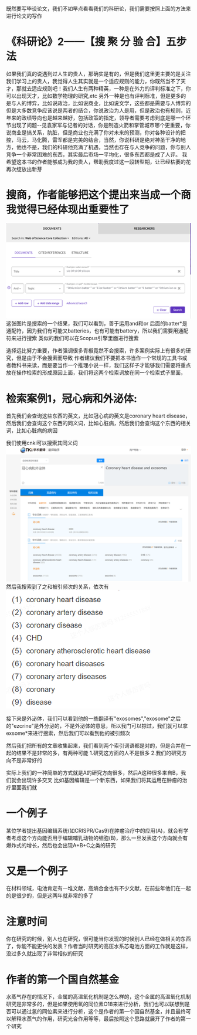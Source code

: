 既然要写毕设论文，我们不如早点看看我们的科研论，我们需要按照上面的方法来进行论文的写作

# 《科研论》2——【搜 聚 分 验 合】五步法
 如果我们真的说遇到过人生的贵人，那确实是有的，但是我们这里更主要的是关注我们学习上的贵人，我觉得人生其实就是一个适应规则的能力，你既然当不了天才，那就去适应规则吧！我们人生有两种精英，一种是在外力的评判标准之下，你可以出现天才，比如数学物理的研究,etc
 另外一种是也有评判标准，但是更多的是与人的博弈，比如说政治，比如说商业，比如说文学，这些都是需要与人博弈的
 但是大多数竞争应该说是两者的结合，你说政治为人是用，但是政治也有规则，近年来的政绩导向也是越来越好，包括政策的指定，领导者需要考虑到底是哪一个环节出现了问题--见袁家军与记者的对话，你是制造火箭和掌管城市哪个更重要，你说商业是搞关系，肮脏，但是商业也充满了你对未来的预测，你对各种设计的把控，马云，马化腾，雷军都是完美的结合，当然，你说科研是绝对神圣干净的地方，他也不是，我们的科研他充满了机遇，当然也存在与人竞争的问题，你与别人竞争一个非常困难的东西，其实最后市场一平均化，很多东西都是成了人评。
 我希望这本书的作者能够成为我的贵人，帮助我度过这一段转型期，让已经枯萎的花再次绽放出新芽

 # 搜商，作者能够把这个提出来当成一个商我觉得已经体现出重要性了
 ![image](/image/web_of_science.png)
 这张图片是搜索的一个结果，我们可以看到，善于运用and和or
 后面的batter*是通配符，因为我们有可能又batteries，也有可能有battery，所以我们需要用通配符来进行搜索
 类似的我们可以在Scopus引擎里面进行搜索

 选择远比努力重要，作者强调很多青椒竟然不会搜索，许多案例实际上有很多的研究，但是由于不会搜索而导致
 作者建议我们不要把本书当作一个常规的工具书或者教科书来读，而是要当作一个推理小说一样，我们这样子才能够我们需要将重点放在操作检索的形成原因上面，我们将这两个检索词放在同一个检索式子里面，
  # 检索案例1，冠心病和外泌体:
 首先我们会查询这些东西的英文，比如冠心病的英文是coronary heart disease，然后我们会查询这个东西的同义词，比如心脏病，然后我们会查询这个东西的相关词，比如心脏病的病因

 我们使用cnki可以搜索其同义词
 ![image](/image/cnki.png)
然后我搜索到了之和被引频次的关系，依次有
![image](/image/cnki2.png)

接下来是外泌体，我们可以看到他的一些翻译有"exosomes","exosome"之后的"ezcrine"是外分泌的，不是外泌体的意思，所以我门可以掠过，我们就可以拿exsome*来进行搜索，然后我们可以看到他的被引频次

然后我们把所有的文章收集起来，我们看到两个索引词语都是对的，但是合并在一起的结果不是非常的多，有两种可能
1.研究这方面的人不是很多
2.我们的研究方向不是非常好的

实际上我们的一种简单的方式就是A的研究方向很多，然后A这种很多来自B，我们就会出现许多交叉
比如基因编辑是一个新东西，如果我们将其运用在肿瘤的治疗里面我们就
# 一个例子
某位学者提出基因编辑系统(如CRISPR/Cas9)在肿瘤治疗中的应用(A)，就会有学者考虑这个方向能否用于编辑哺乳动物的细胞(B)，那么一旦发表这个方向就会有爆炸式的增长，然后也会出现A+B+C之类的研究
# 又是一个例子
在材料领域，电池肯定有一堆文献，高熵合金也有不少文献，在前些年他们在一起的是很少的，但是这两年就非常的多了
# 注意时间
你在研究的时候，别人也在研究，很可能当你发现的时候别人已经在做相关的东西了，你能不能更快的发表？作者当时研究的高压水系芯电池方面的工作就是这样，没过多久就出现了非常相似的研究
# 作者的第一个国自然基金
水蒸气存在的情况下，金属的高温氧化机制是怎么样的，这个金属的高温氧化机制研究是非常多的，但是如果使用氧的同位素O18来进行分析，我们也可以联想到是否可以通过氢的同位素来进行分析，这个是作者的第一个国自然基金，并且最终可以解释水蒸气的作用，研究光合作用等等，最后按照这个思路就展开了作者的第一个研究